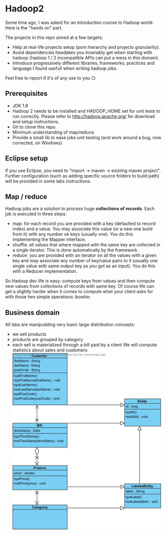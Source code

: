 # Hadoop2
Some time ago, I was asked for an introduction course to Hadoop world. Here is the "hands on" part.

The projects in this repo aimed at a few targets:
* Help at real-life projects setup (pom hierarchy and projects granularity).
* Avoid dependencies headakes you invariably get when starting with hadoop (hadoop 1 / 2 incompatible APIs can put a mess in this domain).
* Introduce progressively different libraries, frameworks, practices and language I found usefull when writing hadoop jobs.

Feel free to report if it's of any use to you :smirk:

## Prerequisites
* JDK 1.8
* Hadoop 2 needs to be installed and HADOOP_HOME set for unit tests to run correctly. Please refer to http://hadoop.apache.org/ for download and setup instructions.
* Git to clone this repo.
* Minimum understanding of map/reduce.
* Provide a small lib to ease jobs unit testing (and work around a bug, now corrected, on Windows)

## Eclipse setup
If you use Eclipse, you need to "import -> maven -> existing maven project". Further configuration (such as adding specific source folders to build path) will be provided in some labs instructions.

## Map / reduce
Hadoop jobs are a solution to process huge **collections of records**. Each job is executed in three steps:
* map: for each record you are provided with a key (defaulted to record index) and a value. You may associate this value (or a new one build from it) with any number ok keys (usually one). You do this implementing the Mapper interface.
* shuffle: all values that where mapped with the same key are collected in a single iterator. This is done automatically by the framework.
* reduce: you are provided with an iterator on all the values with a given key and may associate any number of key/value pairs to it (usually one single value with same output key as you got as an input). You do this with a Reducer implementation.

So Hadoop dev life is easy: compute keys from values and then compute new values from collections of records with same key. Of course life can get a slightly harder when it comes to compute what your client asks for with those two simple operations :bowtie:

## Business domain
All labs are manipulating very basic large distribution concepts:
* we sell products
* products are grouped by category
* each sell is materialized through a bill paid by a client
We will compute statistics about sales and customers
![UML class diagram](/labs/store-domain/domain.png?raw=true)
